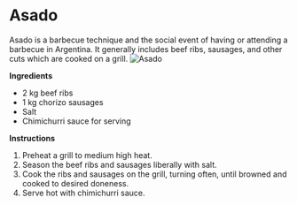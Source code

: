 # Asado
Asado is a barbecue technique and the social event of having or attending a barbecue in Argentina. It generally includes beef ribs, sausages, and other cuts which are cooked on a grill.
![Asado](https://source.unsplash.com/random/?asado)

**Ingredients**
- 2 kg beef ribs
- 1 kg chorizo sausages
- Salt
- Chimichurri sauce for serving

**Instructions**
1. Preheat a grill to medium high heat.
2. Season the beef ribs and sausages liberally with salt.
3. Cook the ribs and sausages on the grill, turning often, until browned and cooked to desired doneness.
4. Serve hot with chimichurri sauce.